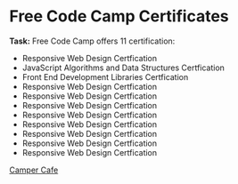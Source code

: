 <h1>Free Code Camp Certificates</h1>
<p><strong>Task:</strong> Free Code Camp offers 11 certification: </p>
<ul>
  <li> Responsive Web Design Certfication</li>
  <li> JavaScript Algorithms and Data Structures Certfication</li>
  <li> Front End Development Libraries Certfication</li>
  <li> Responsive Web Design Certfication</li>
  <li> Responsive Web Design Certfication</li>
  <li> Responsive Web Design Certfication</li>
  <li> Responsive Web Design Certfication</li>
  <li> Responsive Web Design Certfication</li>
  <li> Responsive Web Design Certfication</li>
  <li> Responsive Web Design Certfication</li>
  <li> Responsive Web Design Certfication</li>
</ul>


<a href="https://htmlpreview.github.io/?https://github.com/chezcye/free-code-camp/blob/35cb822f62cf8abf472413da481f0b0907aa347a/responsive-web-design/cafe-menu/index.html" target="_blank">Camper Cafe</a>
